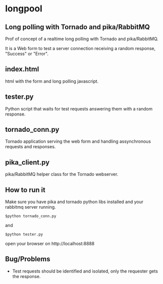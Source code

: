 longpool
========

Long polling with Tornado and pika/RabbitMQ
-------------------------------------------
Prof of concept of a realtime long polling with Tornado and pika/RabbitMQ.

It is a Web form to test a server connection receiving a random response, "Success" or "Error".

index.html
----------
html with the form and long polling javascript.

tester.py
---------
Python script that waits for test requests answering them with a random response.

tornado_conn.py
---------------
Tornado application serving the web form and handling assynchronous requests and responses.

pika_client.py
--------------
pika/RabbitMQ helper class for the Tornado webserver.

How to run it
-------------
Make sure you have pika and tornado python libs installed and your rabbitmq server running.

    $python tornado_conn.py

and

    $python tester.py

open your browser on http://localhost:8888

Bug/Problems
------------
- Test requests should be identified and isolated, only the requester gets the response.
